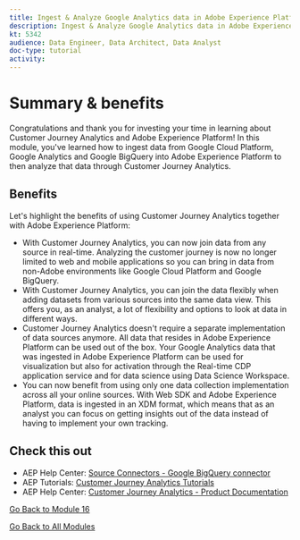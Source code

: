 ```yaml
---
title: Ingest & Analyze Google Analytics data in Adobe Experience Platform with the BigQuery Source Connector - Summary
description: Ingest & Analyze Google Analytics data in Adobe Experience Platform with the BigQuery Source Connector - Summary
kt: 5342
audience: Data Engineer, Data Architect, Data Analyst
doc-type: tutorial
activity: 
---
```


# Summary & benefits

Congratulations and thank you for investing your time in learning about Customer Journey Analytics and Adobe Experience Platform! 
In this module, you've learned how to ingest data from Google Cloud Platform, Google Analytics and Google BigQuery into Adobe Experience Platform to then analyze that data through Customer Journey Analytics. 

## Benefits

Let's highlight the benefits of using Customer Journey Analytics together with Adobe Experience Platform:

- With Customer Journey Analytics, you can now join data from any source in real-time. Analyzing the customer journey is now no longer limited to web and mobile applications so you can bring in data from non-Adobe environments like Google Cloud Platform and Google BigQuery.
- With Customer Journey Analytics, you can join the data flexibly when adding datasets from various sources into the same data view. This offers you, as an analyst, a lot of flexibility and options to look at data in different ways.
- Customer Journey Analytics doesn't require a separate implementation of data sources anymore. All data that resides in Adobe Experience Platform can be used out of the box. Your Google Analytics data that was ingested in Adobe Experience Platform can be used for visualization but also for activation through the Real-time CDP application service and for data science using Data Science Workspace.
- You can now benefit from using only one data collection implementation across all your online sources. With Web SDK and Adobe Experience Platform, data is ingested in an XDM format, which means that as an analyst you can focus on getting insights out of the data instead of having to implement your own tracking.

## Check this out

- AEP Help Center: [Source Connectors - Google BigQuery connector](https://docs.adobe.com/content/help/en/experience-platform/sources/connectors/databases/bigquery.html)
- AEP Tutorials: [Customer Journey Analytics Tutorials](https://docs.adobe.com/content/help/en/platform-learn/tutorials/cja/understanding-customer-journey-analytics.html)
- AEP Help Center: [Customer Journey Analytics - Product Documentation](https://docs.adobe.com/content/help/en/analytics-platform/using/cja-landing.html)

[Go Back to Module 16](./customer-journey-analytics-bigquery-gcp.md)

[Go Back to All Modules](./../../overview.md)
